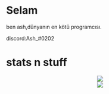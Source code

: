 <h1>Selam</h1>
<p>ben ash,dünyanın en kötü programcısı.</p>
discord:Ash_#0202 
<h1>stats n stuff</h1>
<p align="center">
  <img src="https://github-readme-stats.vercel.app/api?username=ashpotter&show_icons=true&count_private=true&include_all_commits=true&hide_border=true"/><br>
  <img src="https://github-readme-stats.vercel.app/api/top-langs/?username=ashpotter&layout=compact&count_private=true&include_all_commits=true&hide_border=true&langs_count=10"/>
</p>

